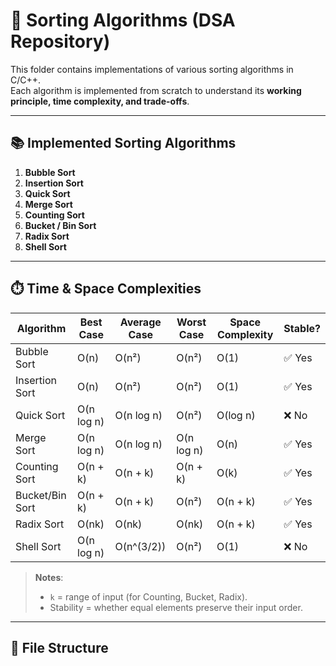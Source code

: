 # 🔢 Sorting Algorithms (DSA Repository)

This folder contains implementations of various sorting algorithms in C/C++.  
Each algorithm is implemented from scratch to understand its **working principle, time complexity, and trade-offs**.

---

## 📚 Implemented Sorting Algorithms

1. **Bubble Sort**
2. **Insertion Sort**
3. **Quick Sort**
4. **Merge Sort**
5. **Counting Sort**
6. **Bucket / Bin Sort**
7. **Radix Sort**
8. **Shell Sort**

---

## ⏱️ Time & Space Complexities

| Algorithm       | Best Case   | Average Case | Worst Case   | Space Complexity | Stable? |
|-----------------|-------------|--------------|--------------|------------------|---------|
| Bubble Sort     | O(n)        | O(n²)        | O(n²)        | O(1)             | ✅ Yes |
| Insertion Sort  | O(n)        | O(n²)        | O(n²)        | O(1)             | ✅ Yes |
| Quick Sort      | O(n log n)  | O(n log n)   | O(n²)        | O(log n)         | ❌ No |
| Merge Sort      | O(n log n)  | O(n log n)   | O(n log n)   | O(n)             | ✅ Yes |
| Counting Sort   | O(n + k)    | O(n + k)     | O(n + k)     | O(k)             | ✅ Yes |
| Bucket/Bin Sort | O(n + k)    | O(n + k)     | O(n²)        | O(n + k)         | ✅ Yes |
| Radix Sort      | O(nk)       | O(nk)        | O(nk)        | O(n + k)         | ✅ Yes |
| Shell Sort      | O(n log n)  | O(n^(3/2))   | O(n²)        | O(1)             | ❌ No |

> **Notes**:  
> - `k` = range of input (for Counting, Bucket, Radix).  
> - Stability = whether equal elements preserve their input order.

---

## 📂 File Structure



